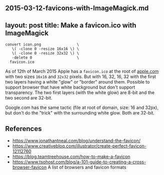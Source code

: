 2015-03-12-favicons-with-ImageMagick.md
---
layout: post
title: Make a favicon.ico with ImageMagick
---


    convert icon.png                \
       \( -clone 0 -resize 16x16 \) \
       \( -clone 0 -resize 32x32 \) \
       -delete 0                    \
      favicon.ico

As of 12th of March 2015 Apple has a `favicon.ico` at the root of [apple.com]
with two sizes `16x16` and `32x32` pixels. But with 16, 32, 16, 32 with the
first two layers having a white "glow" or "border" around them. Possible
to support browser that have white background but don't support transparency.
The two first layers (with the white glow) are 8-bit and the two second are
32-bit.

Google.com has the same tactic (file at root of domain, size: 16 and 32px), but
don't do the "trick" with the surrounding white glow. Both are 32-bit.

References
----------
* https://www.jonathantneal.com/blog/understand-the-favicon/
* https://www.creativebloq.com/illustrator/create-perfect-favicon-12112760
* https://blog.teamtreehouse.com/how-to-make-a-favicon
* https://www.tsohost.com/blog/a-101-guide-to-creating-a-cross-browser-favicon
  A list of browsers and favicon formats



[apple.com]: https://www.apple.com/favicon.ico